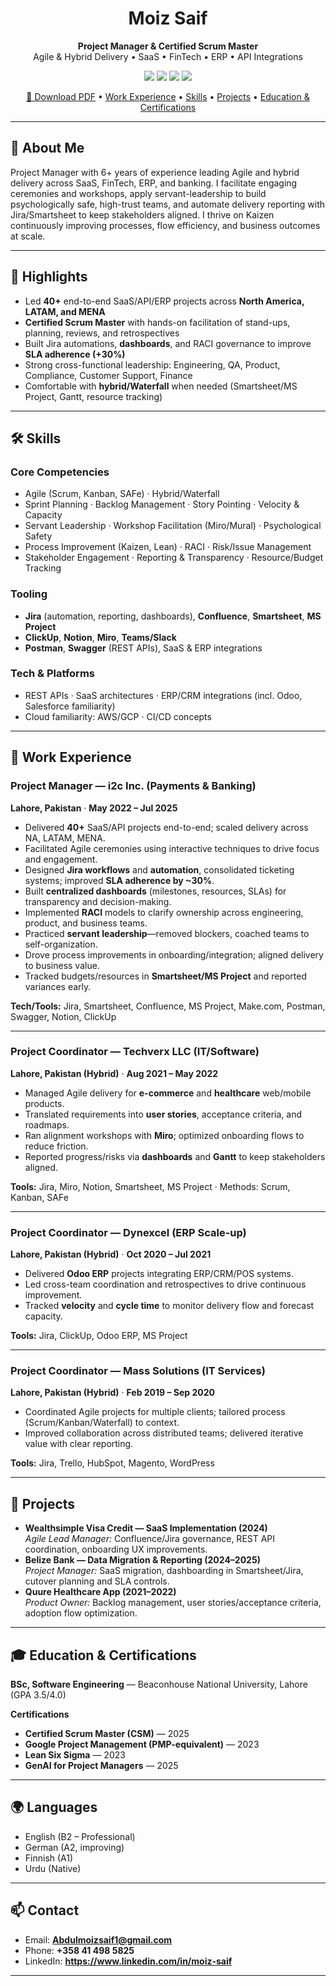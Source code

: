<!--
  README.md — Moiz Saif | Project Manager & Certified Scrum Master
  Tip: Add your PDF resume to the repo and link it below as ./Moiz_Saif_Resume.pdf
-->

<h1 align="center">Moiz Saif</h1>
<p align="center">
  <b>Project Manager & Certified Scrum Master</b><br/>
  Agile & Hybrid Delivery • SaaS • FinTech • ERP • API Integrations
</p>

<p align="center">
  <a href="mailto:Abdulmoizsaif1@gmail.com"><img src="https://img.shields.io/badge/Email-Abdulmoizsaif1%40gmail.com-1f6feb?style=flat&logo=gmail" /></a>
  <a href="tel:+358414985825"><img src="https://img.shields.io/badge/Phone-%2B358%2041%20498%205825-1f6feb?style=flat&logo=ios" /></a>
  <a href="https://www.linkedin.com/in/moiz-saif" target="_blank"><img src="https://img.shields.io/badge/LinkedIn-moiz--saif-1f6feb?style=flat&logo=linkedin" /></a>
  <img src="https://img.shields.io/badge/Location-Finland-1f6feb?style=flat&logo=googlemaps" />
</p>

<div align="center">
  <a href="./Moiz_Saif_Resume.pdf">📄 Download PDF</a> •
  <a href="#-work-experience">Work Experience</a> •
  <a href="#-skills">Skills</a> •
  <a href="#-projects">Projects</a> •
  <a href="#-education--certifications">Education & Certifications</a>
</div>

---

## 👋 About Me
Project Manager with 6+ years of experience leading Agile and hybrid delivery across SaaS, FinTech, ERP, and banking. I facilitate engaging ceremonies and workshops, apply servant-leadership to build psychologically safe, high-trust teams, and automate delivery reporting with Jira/Smartsheet to keep stakeholders aligned. I thrive on Kaizen continuously improving processes, flow efficiency, and business outcomes at scale.

---

## 🧭 Highlights
- Led **40+** end-to-end SaaS/API/ERP projects across **North America, LATAM, and MENA**
- **Certified Scrum Master** with hands-on facilitation of stand-ups, planning, reviews, and retrospectives
- Built Jira automations, **dashboards**, and RACI governance to improve **SLA adherence (+30%)**
- Strong cross-functional leadership: Engineering, QA, Product, Compliance, Customer Support, Finance
- Comfortable with **hybrid/Waterfall** when needed (Smartsheet/MS Project, Gantt, resource tracking)

---

## 🛠 Skills

### Core Competencies
- Agile (Scrum, Kanban, SAFe) · Hybrid/Waterfall
- Sprint Planning · Backlog Management · Story Pointing · Velocity & Capacity
- Servant Leadership · Workshop Facilitation (Miro/Mural) · Psychological Safety
- Process Improvement (Kaizen, Lean) · RACI · Risk/Issue Management
- Stakeholder Engagement · Reporting & Transparency · Resource/Budget Tracking

### Tooling
- **Jira** (automation, reporting, dashboards), **Confluence**, **Smartsheet**, **MS Project**
- **ClickUp**, **Notion**, **Miro**, **Teams/Slack**
- **Postman**, **Swagger** (REST APIs), SaaS & ERP integrations

### Tech & Platforms
- REST APIs · SaaS architectures · ERP/CRM integrations (incl. Odoo, Salesforce familiarity)
- Cloud familiarity: AWS/GCP · CI/CD concepts

---

## 💼 Work Experience

### Project Manager — i2c Inc. (Payments & Banking)
**Lahore, Pakistan** · **May 2022 – Jul 2025**
- Delivered **40+** SaaS/API projects end-to-end; scaled delivery across NA, LATAM, MENA.
- Facilitated Agile ceremonies using interactive techniques to drive focus and engagement.
- Designed **Jira workflows** and **automation**, consolidated ticketing systems; improved **SLA adherence by ~30%**.
- Built **centralized dashboards** (milestones, resources, SLAs) for transparency and decision-making.
- Implemented **RACI** models to clarify ownership across engineering, product, and business teams.
- Practiced **servant leadership**—removed blockers, coached teams to self-organization.
- Drove process improvements in onboarding/integration; aligned delivery to business value.
- Tracked budgets/resources in **Smartsheet/MS Project** and reported variances early.

**Tech/Tools:** Jira, Smartsheet, Confluence, MS Project, Make.com, Postman, Swagger, Notion, ClickUp

---

### Project Coordinator — Techverx LLC (IT/Software)
**Lahore, Pakistan (Hybrid)** · **Aug 2021 – May 2022**
- Managed Agile delivery for **e-commerce** and **healthcare** web/mobile products.
- Translated requirements into **user stories**, acceptance criteria, and roadmaps.
- Ran alignment workshops with **Miro**; optimized onboarding flows to reduce friction.
- Reported progress/risks via **dashboards** and **Gantt** to keep stakeholders aligned.

**Tools:** Jira, Miro, Notion, Smartsheet, MS Project · Methods: Scrum, Kanban, SAFe

---

### Project Coordinator — Dynexcel (ERP Scale-up)
**Lahore, Pakistan (Hybrid)** · **Oct 2020 – Jul 2021**
- Delivered **Odoo ERP** projects integrating ERP/CRM/POS systems.
- Led cross-team coordination and retrospectives to drive continuous improvement.
- Tracked **velocity** and **cycle time** to monitor delivery flow and forecast capacity.

**Tools:** Jira, ClickUp, Odoo ERP, MS Project

---

### Project Coordinator — Mass Solutions (IT Services)
**Lahore, Pakistan (Hybrid)** · **Feb 2019 – Sep 2020**
- Coordinated Agile projects for multiple clients; tailored process (Scrum/Kanban/Waterfall) to context.
- Improved collaboration across distributed teams; delivered iterative value with clear reporting.

**Tools:** Jira, Trello, HubSpot, Magento, WordPress

---

## 🚀 Projects
- **Wealthsimple Visa Credit — SaaS Implementation (2024)**  
  *Agile Lead Manager:* Confluence/Jira governance, REST API coordination, onboarding UX improvements.
- **Belize Bank — Data Migration & Reporting (2024–2025)**  
  *Project Manager:* SaaS migration, dashboarding in Smartsheet/Jira, cutover planning and SLA controls.
- **Quure Healthcare App (2021–2022)**  
  *Product Owner:* Backlog management, user stories/acceptance criteria, adoption flow optimization.

---

## 🎓 Education & Certifications

**BSc, Software Engineering** — Beaconhouse National University, Lahore (GPA 3.5/4.0)

**Certifications**
- **Certified Scrum Master (CSM)** — 2025
- **Google Project Management (PMP-equivalent)** — 2023
- **Lean Six Sigma** — 2023
- **GenAI for Project Managers** — 2025

---

## 🌍 Languages
- English (B2 – Professional)
- German (A2, improving)
- Finnish (A1)
- Urdu (Native)

---

## 📫 Contact
- Email: **Abdulmoizsaif1@gmail.com**
- Phone: **+358 41 498 5825**
- LinkedIn: **https://www.linkedin.com/in/moiz-saif**

---


